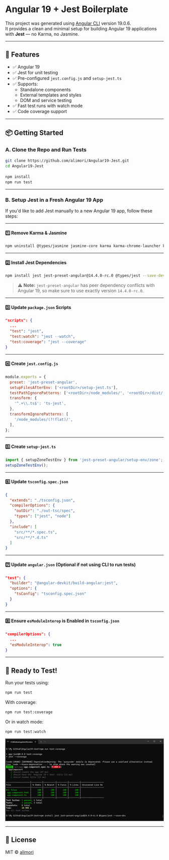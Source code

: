 <!-- # Angular 19 + Jest Boilerplate 

This project was generated using [Angular CLI](https://github.com/angular/angular-cli) version 19.0.6.
A clean and minimal boilerplate for building Angular 19 applications with Jest as the testing framework — no Karma, no Jasmine.

---

## 🚀 Features

- ✅ Angular 19
- ✅ Jest for unit testing
- ✅ Pre-configured `jest.config.js` and `setup-jest.ts`
- ✅ Support for:
  - Standalone components
  - External templates and styles
  - DOM and service testing
- ✅ Fast test runs with watch mode
- ✅ Code coverage support

---

## 📦 Getting Started

### A. Clone the Repo and test

```bash
git clone https://github.com/alimori/Angular19-Jest.git

cd Angular19-Jest

npm i

npm run test
```

### B. Generate new Angular 19 app and add jest

1) Remove Karma & Jasmin:

    ```bash
    npm uninstall @types/jasmine jasmine-core karma karma-chrome-launcher karma-coverage karma-jasmine karma-jasmine-html-reporter
    ```

2) Add jest (Install the jest dependencies)"
    ```bash
    npm install jest jest-preset-angular@14.4.0-rc.0 @types/jest --save-dev
    ```
    **Note:** The *jest-preset-angular* has peer dependency confilict with angulr 19, so use exactly this version *jest-preset-angular@14.4.0-rc.0.*

3) Update test script on package.json file:
    ```bash
    "scripts": {
        ...
        "test": "jest",
        "test:watch": "jest --watch",
        "test:coverage": "jest --coverage",
    ```

4) Create jest.config.js file:
    ```bash
    module.exports = {
        preset: 'jest-preset-angular',
        setupFilesAfterEnv: ['<rootDir>/setup-jest.ts'],
        testPathIgnorePatterns: ['<rootDir>/node_modules/', '<rootDir>/dist/'],
        transform: {
        '^.+\\.ts$': 'ts-jest', // Only transform .ts files
        },
        transformIgnorePatterns: [
            '/node_modules/(?!flat)/', // Exclude modules except 'flat' from transformation
        ],
    };
    ```

5) Create setup-jest.ts file:
    ```bash
    import { setupZoneTestEnv } from 'jest-preset-angular/setup-env/zone';
    setupZoneTestEnv();
    ```
    
6) Update tsconfig.spec.json file:
    ```bash
    {
    "extends": "./tsconfig.json",
    "compilerOptions": {
        "outDir": "./out-tsc/spec",
        "types": ["jest", "node"]
    },
    "include": [
        "src/**/*.spec.ts",
        "src/**/*.d.ts"
    ]
    }
    ```

7) Update the test property in angular.json file:
    ```bash
    "test": {
        "builder": "@angular-devkit/build-angular:jest",
        "options": {
            "tsConfig": "tsconfig.spec.json"
        }
    }
    ```

8) Verify that esModuleInterop property is included in tsconfig.json file:
    ```bash
    "compilerOptions": {
        ...
        "esModuleInterop": true, // <= add it if it is not there
    ``` -->

# Angular 19 + Jest Boilerplate

This project was generated using [Angular CLI](https://github.com/angular/angular-cli) version 19.0.6.  
It provides a clean and minimal setup for building Angular 19 applications with **Jest** — no Karma, no Jasmine.

---

## 🚀 Features

- ✅ Angular 19
- ✅ Jest for unit testing
- ✅ Pre-configured `jest.config.js` and `setup-jest.ts`
- ✅ Supports:
  - Standalone components
  - External templates and styles
  - DOM and service testing
- ✅ Fast test runs with watch mode
- ✅ Code coverage support

---

## 📦 Getting Started

### A. Clone the Repo and Run Tests

```bash
git clone https://github.com/alimori/Angular19-Jest.git
cd Angular19-Jest

npm install
npm run test
```

---

### B. Setup Jest in a Fresh Angular 19 App

If you'd like to add Jest manually to a new Angular 19 app, follow these steps:

---

#### 1️⃣ Remove Karma & Jasmine

```bash
npm uninstall @types/jasmine jasmine-core karma karma-chrome-launcher karma-coverage karma-jasmine karma-jasmine-html-reporter
```

---

#### 2️⃣ Install Jest Dependencies

```bash
npm install jest jest-preset-angular@14.4.0-rc.0 @types/jest --save-dev
```

> ⚠️ **Note:** `jest-preset-angular` has peer dependency conflicts with Angular 19, so make sure to use exactly version `14.4.0-rc.0`.

---

#### 3️⃣ Update `package.json` Scripts

```json
"scripts": {
  ...
  "test": "jest",
  "test:watch": "jest --watch",
  "test:coverage": "jest --coverage"
}
```

---

#### 4️⃣ Create `jest.config.js`

```js
module.exports = {
  preset: 'jest-preset-angular',
  setupFilesAfterEnv: ['<rootDir>/setup-jest.ts'],
  testPathIgnorePatterns: ['<rootDir>/node_modules/', '<rootDir>/dist/'],
  transform: {
    '^.+\\.ts$': 'ts-jest',
  },
  transformIgnorePatterns: [
    '/node_modules/(?!flat)/',
  ],
};
```

---

#### 5️⃣ Create `setup-jest.ts`

```ts
import { setupZoneTestEnv } from 'jest-preset-angular/setup-env/zone';
setupZoneTestEnv();
```

---

#### 6️⃣ Update `tsconfig.spec.json`

```json
{
  "extends": "./tsconfig.json",
  "compilerOptions": {
    "outDir": "./out-tsc/spec",
    "types": ["jest", "node"]
  },
  "include": [
    "src/**/*.spec.ts",
    "src/**/*.d.ts"
  ]
}
```

---

#### 7️⃣ Update `angular.json` (Optional if not using CLI to run tests)

```json
"test": {
  "builder": "@angular-devkit/build-angular:jest",
  "options": {
    "tsConfig": "tsconfig.spec.json"
  }
}
```

---

#### 8️⃣ Ensure `esModuleInterop` is Enabled in `tsconfig.json`

```json
"compilerOptions": {
  ...
  "esModuleInterop": true
}
```

---

## 🧪 Ready to Test!

Run your tests using:

```bash
npm run test
```

With coverage:

```bash
npm run test:coverage
```

Or in watch mode:

```bash
npm run test:watch
```


![alt text](public/image.png)

---
## 📄 License

MIT © [alimori](https://github.com/alimori)

